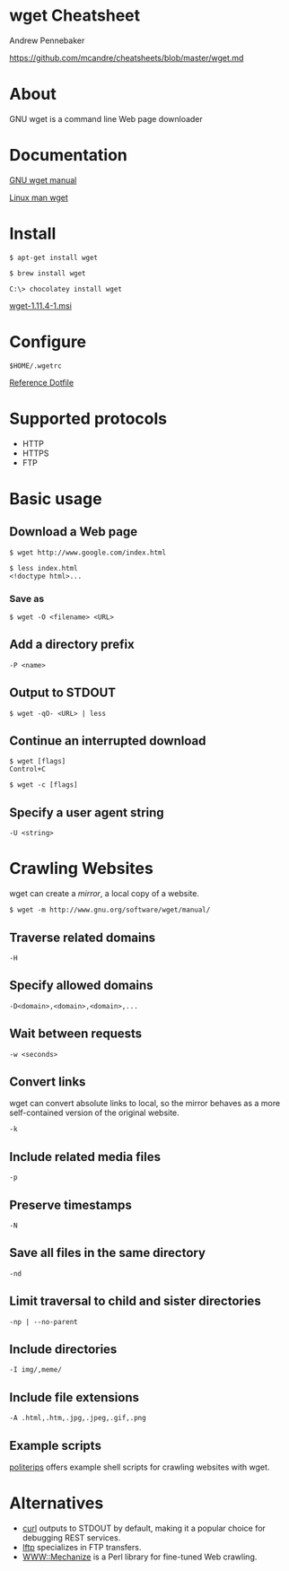 # wget Cheatsheet

Andrew Pennebaker

https://github.com/mcandre/cheatsheets/blob/master/wget.md

# About

GNU wget is a command line Web page downloader

# Documentation

[GNU wget manual](http://www.gnu.org/software/wget/manual/)

[Linux man wget](http://linux.die.net/man/1/wget)

# Install

```
$ apt-get install wget

$ brew install wget

C:\> chocolatey install wget
```

[wget-1.11.4-1.msi](https://github.com/mcandre/wget-win)

# Configure

```
$HOME/.wgetrc
```

[Reference Dotfile](https://github.com/mcandre/dotfiles/blob/master/.wgetrc)

# Supported protocols

* HTTP
* HTTPS
* FTP

# Basic usage

## Download a Web page

```
$ wget http://www.google.com/index.html

$ less index.html
<!doctype html>...
```

### Save as

```
$ wget -O <filename> <URL>
```

## Add a directory prefix

```
-P <name>
```

## Output to STDOUT

```
$ wget -qO- <URL> | less
```

## Continue an interrupted download

```
$ wget [flags]
Control+C

$ wget -c [flags]
```

## Specify a user agent string

```
-U <string>
```

# Crawling Websites

wget can create a *mirror*, a local copy of a website.

```
$ wget -m http://www.gnu.org/software/wget/manual/
```

## Traverse related domains

```
-H
```

## Specify allowed domains

```
-D<domain>,<domain>,<domain>,...
```

## Wait between requests

```
-w <seconds>
```

## Convert links

wget can convert absolute links to local, so the mirror behaves as a more self-contained version of the original website.

```
-k
```

## Include related media files

```
-p
```

## Preserve timestamps

```
-N
```

## Save all files in the same directory

```
-nd
```

## Limit traversal to child and sister directories

```
-np | --no-parent
```

## Include directories

```
-I img/,meme/
```

## Include file extensions

```
-A .html,.htm,.jpg,.jpeg,.gif,.png
```

## Example scripts

[politerips](https://github.com/mcandre/politerips/tree/master/lib) offers example shell scripts for crawling websites with wget.

# Alternatives

* [curl](http://curl.haxx.se/) outputs to STDOUT by default, making it a popular choice for debugging REST services.
* [lftp](http://lftp.yar.ru/) specializes in FTP transfers.
* [WWW::Mechanize](http://search.cpan.org/~ether/WWW-Mechanize-1.74/lib/WWW/Mechanize.pm) is a Perl library for fine-tuned Web crawling.
